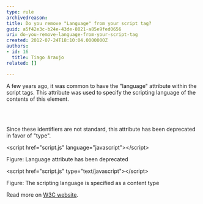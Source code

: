 ```yaml
---
type: rule
archivedreason: 
title: Do you remove "Language" from your script tag?
guid: a5f42e3c-b24e-43de-8021-a85e9fed0656
uri: do-you-remove-language-from-your-script-tag
created: 2012-07-24T18:10:04.0000000Z
authors:
- id: 16
  title: Tiago Araujo
related: []

---
```



<p>A few years ago, it was common to have the &quot;language&quot; attribute within the script tags. This attribute was used to specify the scripting language of the contents of this element.</p>
<br><excerpt class='endintro'></excerpt><br>
<p>Since these identifiers are not standard, this attribute has been deprecated in favor of &quot;type&quot;.</p>

<div class="ms-rteCustom-CodeArea">
<p>&lt;script href=&quot;script.js&quot; language=&quot;javascript&quot;&gt;&lt;/script&gt;</p>
</div>
<span class="ms-rteCustom-FigureBad">Figure&#58; Language attribute has been deprecated</span>

<div class="ms-rteCustom-CodeArea">
<p>&lt;script href=&quot;script.js&quot; type=&quot;text/javascript&quot;&gt;&lt;/script&gt;</p>
</div>
<span class="ms-rteCustom-FigureGood">Figure&#58; The scripting language is specified as a content type</span>

<p>Read more on <a href="http&#58;//www.w3.org/TR/html4/interact/scripts.html#h-18.2.2" target="_blank">W3C website</a>.</p>


